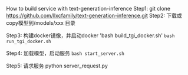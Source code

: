 How to build service with text-generation-inference
Step1: git clone
    https://github.com/llxcfamily/text-generation-inference.git
Step2: 下载或copy模型到/models/xxx 目录

Step3: 构建docker镜像，并启动docker
'bash build_tgi_docker.sh'
`bash run_tgi_docker.sh`

Step4: 加载模型，启动服务
`bash start_server.sh `

Step5: 请求服务
python server_request.py

